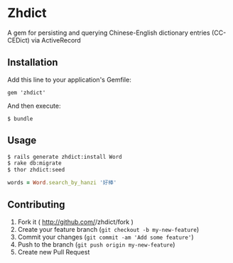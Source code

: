 # Zhdict

A gem for persisting and querying Chinese-English dictionary entries (CC-CEDict) via ActiveRecord

## Installation

Add this line to your application's Gemfile:

    gem 'zhdict'

And then execute:

    $ bundle

## Usage

```bash
$ rails generate zhdict:install Word
$ rake db:migrate
$ thor zhdict:seed
```

```ruby
words = Word.search_by_hanzi '好棒'
```

## Contributing

1. Fork it ( http://github.com/<my-github-username>/zhdict/fork )
2. Create your feature branch (`git checkout -b my-new-feature`)
3. Commit your changes (`git commit -am 'Add some feature'`)
4. Push to the branch (`git push origin my-new-feature`)
5. Create new Pull Request
